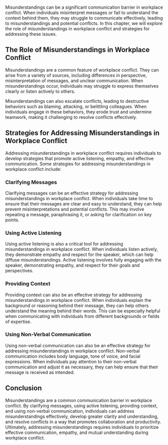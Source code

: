

Misunderstandings can be a significant communication barrier in workplace conflict. When individuals misinterpret messages or fail to understand the context behind them, they may struggle to communicate effectively, leading to misunderstandings and potential conflicts. In this chapter, we will explore the role of misunderstandings in workplace conflict and strategies for addressing these issues.

## The Role of Misunderstandings in Workplace Conflict

Misunderstandings are a common feature of workplace conflict. They can arise from a variety of sources, including differences in perspective, misinterpretation of messages, and unclear communication. When misunderstandings occur, individuals may struggle to express themselves clearly or listen actively to others.

Misunderstandings can also escalate conflicts, leading to destructive behaviors such as blaming, attacking, or belittling colleagues. When individuals engage in these behaviors, they erode trust and undermine teamwork, making it challenging to resolve conflicts effectively.

## Strategies for Addressing Misunderstandings in Workplace Conflict

Addressing misunderstandings in workplace conflict requires individuals to develop strategies that promote active listening, empathy, and effective communication. Some strategies for addressing misunderstandings in workplace conflict include:

### Clarifying Messages

Clarifying messages can be an effective strategy for addressing misunderstandings in workplace conflict. When individuals take time to ensure that their messages are clear and easy to understand, they can help prevent misinterpretations and potential conflicts. This may involve repeating a message, paraphrasing it, or asking for clarification on key points.

### Using Active Listening

Using active listening is also a critical tool for addressing misunderstandings in workplace conflict. When individuals listen actively, they demonstrate empathy and respect for the speaker, which can help diffuse misunderstandings. Active listening involves fully engaging with the speaker, demonstrating empathy, and respect for their goals and perspectives.

### Providing Context

Providing context can also be an effective strategy for addressing misunderstandings in workplace conflict. When individuals explain the background or reasoning behind their message, they can help others understand the meaning behind their words. This can be especially helpful when communicating with individuals from different backgrounds or fields of expertise.

### Using Non-Verbal Communication

Using non-verbal communication can also be an effective strategy for addressing misunderstandings in workplace conflict. Non-verbal communication includes body language, tone of voice, and facial expressions. When individuals pay attention to their non-verbal communication and adjust it as necessary, they can help ensure that their message is received as intended.

## Conclusion

Misunderstandings are a common communication barrier in workplace conflict. By clarifying messages, using active listening, providing context, and using non-verbal communication, individuals can address misunderstandings effectively, develop greater clarity and understanding, and resolve conflicts in a way that promotes collaboration and productivity. Ultimately, addressing misunderstandings requires individuals to prioritize effective communication, empathy, and mutual understanding during workplace conflict.
